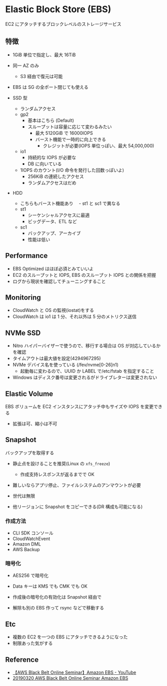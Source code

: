# Elastic Block Store (EBS)

EC2 にアタッチするブロックレベルのストレージサービス

## 特徴

- 1GiB 単位で指定し、最大 16TiB
- 同一 AZ のみ
  - S3 経由で復元は可能
- EBS は SG の全ポート閉じても使える

- SSD 型
  - ランダムアクセス
  - gp2
    - 基本はこちら (Default)
    - スループットは容量に応じて変わるみたい
      - 最大 5120GiB で 16000IOPS
      - バースト機能で一時的に向上できる
        - クレジットが必要(IOPS 単位っぽい、最大 54,000,000)
  - io1
    - 持続的な IOPS が必要な
    - DB に向いている
  - 1IOPS のカウント(I/O 命令を発行した回数っぽいよ)
    - 256KiB の連続したアクセス
    - ランダムアクセスはだめ
- HDD
  - こちらもバースト機能あり
    　- st1 と sc1 で異なる
  - st1
    - シーケンシャルアクセスに最適
    - ビッグデータ、ETL など
  - sc1
    - バックアップ、アーカイブ
    - 性能は低い

## Performance

- EBS Optimized はほぼ必須とみていいよ
- EC2 のスループットと IOPS, EBS のスループット IOPS との関係を把握
- ログから現状を確認してチューニングすること

## Monitoring

- CloudWatch と OS の監視(iostat)をする
- CloudWatch は io1 は 1 分、それ以外は 5 分のメトリクス送信

## NVMe SSD

- Nitro ハイパーバイザーで使うので、移行する場合は OS が対応しているかを確認
- タイムアウトは最大値を設定(4294967295)
- NVMe デバイス名を使っている (/fev/nvme[0-26]n1)
  - 起動毎に変わるので、UUID か LABEL で/etc/fstab を指定すること
- Windows はディスク番号は変更されるがドライブレターは変更されない

## Elastic Volume

EBS ボリュームを EC2 インスタンスにアタッチ中もサイズや IOPS を変更できる

- 拡張は可、縮小は不可

## Snapshot

バックアップを取得する

- 静止点を設けることを推奨(Linux の `xfs_freeze`)
  - 作成支持レスポンスが返るまでで OK
- 難しいならアプリ停止、ファイルシステムのアンマウントが必要
- 世代は無限

- 他リージョンに Snapshot をコピーできる(DR 構成も可能になる)

### 作成方法

- CLI SDK コンソール
- CloudWatchEvent
- Amazon DML
- AWS Backup

### 暗号化

- AES256 で暗号化
- Data キーは KMS でも CMK でも OK

- 作成後の暗号化の有効化は Snapshot 経由で
- 解除も別の EBS 作って rsync などで移動する

## Etc

- 複数の EC2 を一つの EBS にアタッチできるようになった
- 制限あった気がする

## Reference

- [【AWS Black Belt Online Seminar】Amazon EBS - YouTube](https://youtu.be/ffND-tX1Qxs)
- [20190320 AWS Black Belt Online Seminar Amazon EBS](https://www.slideshare.net/AmazonWebServicesJapan/20190320-aws-black-belt-online-seminar-amazon-ebs/)
